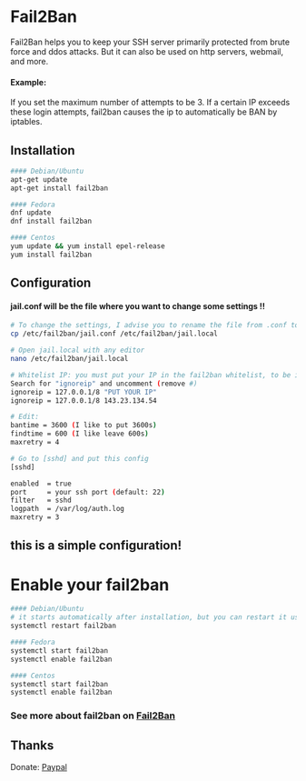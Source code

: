 # Fail2Ban
Fail2Ban helps you to keep your SSH server primarily protected from brute force and ddos ​​attacks. But it can also be used on http servers, webmail, and more.

#### Example:
If you set the maximum number of attempts to be 3. If a certain IP exceeds these login attempts, fail2ban causes the ip to automatically be BAN by iptables.

## Installation

```bash
#### Debian/Ubuntu
apt-get update
apt-get install fail2ban

#### Fedora
dnf update
dnf install fail2ban

#### Centos
yum update && yum install epel-release
yum install fail2ban
```

## Configuration
#### jail.conf will be the file where you want to change some settings !!
```bash
# To change the settings, I advise you to rename the file from .conf to .local
cp /etc/fail2ban/jail.conf /etc/fail2ban/jail.local

# Open jail.local with any editor
nano /etc/fail2ban/jail.local

# Whitelist IP: you must put your IP in the fail2ban whitelist, to be immune to your actions.
Search for "ignoreip" and uncomment (remove #)
ignoreip = 127.0.0.1/8 "PUT YOUR IP"
ignoreip = 127.0.0.1/8 143.23.134.54 

# Edit:
bantime = 3600 (I like to put 3600s)
findtime = 600 (I like leave 600s)
maxretry = 4

# Go to [sshd] and put this config
[sshd]

enabled  = true
port     = your ssh port (default: 22)
filter   = sshd
logpath  = /var/log/auth.log
maxretry = 3
```

## this is a simple configuration!

# Enable your fail2ban

```bash
#### Debian/Ubuntu
# it starts automatically after installation, but you can restart it using
systemctl restart fail2ban

#### Fedora
systemctl start fail2ban
systemctl enable fail2ban

#### Centos
systemctl start fail2ban
systemctl enable fail2ban
```

### See more about fail2ban on [Fail2Ban](https://www.fail2ban.org/)

## Thanks

Donate: [Paypal](paypal.me/devve2k)
